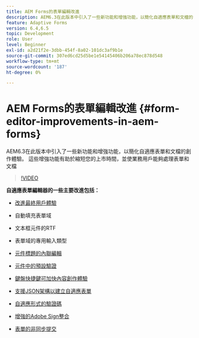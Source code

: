 ```yaml
---
title: AEM Forms的表單編輯改進
description: AEM6.3在此版本中引入了一些新功能和增強功能，以簡化自適應表單和文檔的創作體驗。 這些增強功能有助於縮短您的上市時間，並使業務用戶能夠處理表單和文檔
feature: Adaptive Forms
version: 6.4,6.5
topic: Development
role: User
level: Beginner
exl-id: a2d21f2e-3dbb-454f-8a02-101dc3af9b1e
source-git-commit: 307ed6cd25d5be1e54145406b206a78ec878d548
workflow-type: tm+mt
source-wordcount: '187'
ht-degree: 0%

---
```


# AEM Forms的表單編輯改進 {#form-editor-improvements-in-aem-forms}

AEM6.3在此版本中引入了一些新功能和增強功能，以簡化自適應表單和文檔的創作體驗。 這些增強功能有助於縮短您的上市時間，並使業務用戶能夠處理表單和文檔

>[!VIDEO](https://video.tv.adobe.com/v/19500/)

**自適應表單編輯器的一些主要改進包括：**

* [改進最終用戶體驗](https://helpx.adobe.com/aem-forms/6-3/introduction-forms-authoring.html)

* 自動填充表單域
* 文本框元件的RTF
* 表單域的專用輸入類型

* [元件標題的內聯編輯](https://helpx.adobe.com/aem-forms/6-3/introduction-forms-authoring.html)
* [元件中的預設驗證](https://helpx.adobe.com/aem-forms/6-3/introduction-forms-authoring.html)
* [鍵盤快捷鍵可加快內容創作體驗](https://helpx.adobe.com/aem-forms/6-3/keyboard-shortcuts.html#AdaptiveFormEditor)
* [支援JSON架構以建立自適應表單](https://helpx.adobe.com/aem-forms/6-3/adaptive-form-json-schema-form-model.html)
* [自適應形式的驗證碼](https://helpx.adobe.com/aem-forms/6-3/captcha-adaptive-forms.html)
* [增強的Adobe Sign整合](https://helpx.adobe.com/aem-forms/6-3/working-with-adobe-sign.html)
* [表單的非同步提交](https://helpx.adobe.com/aem-forms/6-3/asynchronous-submissions-adaptive-forms.html)
